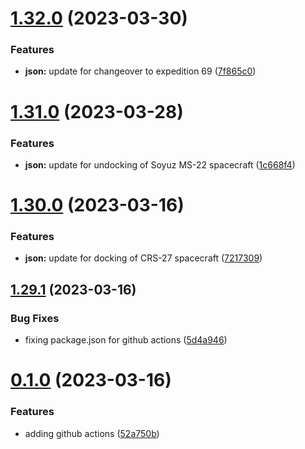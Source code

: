 # [1.32.0](https://github.com/corquaid/international-space-station-APIs/compare/v1.31.0...v1.32.0) (2023-03-30)


### Features

* **json:** update for changeover to expedition 69 ([7f865c0](https://github.com/corquaid/international-space-station-APIs/commit/7f865c0c9c6bfd2c57d9b796d5c3a75da0ee748e))



# [1.31.0](https://github.com/corquaid/international-space-station-APIs/compare/v1.30.0...v1.31.0) (2023-03-28)


### Features

* **json:** update for undocking of Soyuz MS-22 spacecraft ([1c668f4](https://github.com/corquaid/international-space-station-APIs/commit/1c668f42121137adab559c03011791042b3aa0fd))



# [1.30.0](https://github.com/corquaid/international-space-station-APIs/compare/v1.29.1...v1.30.0) (2023-03-16)


### Features

* **json:** update for docking of CRS-27 spacecraft ([7217309](https://github.com/corquaid/international-space-station-APIs/commit/7217309c384ee1e2bf84d41b274999779d61c127))



## [1.29.1](https://github.com/corquaid/international-space-station-APIs/compare/v0.1.0...v1.29.1) (2023-03-16)


### Bug Fixes

* fixing package.json for github actions ([5d4a946](https://github.com/corquaid/international-space-station-APIs/commit/5d4a946ad64fa4a137006807d6ec5dd1317f4cc0))



# [0.1.0](https://github.com/corquaid/international-space-station-APIs/compare/v1.29.0...v0.1.0) (2023-03-16)


### Features

* adding github actions ([52a750b](https://github.com/corquaid/international-space-station-APIs/commit/52a750b80e1f8e094143b2b2dc71ce162f34fca3))



